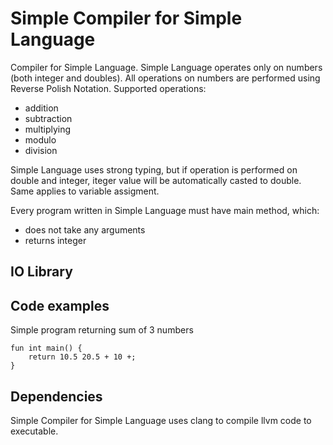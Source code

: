 # Simple Compiler for Simple Language

Compiler for Simple Language.
Simple Language operates only on numbers (both integer and doubles).
All operations on numbers are performed using Reverse Polish Notation.
Supported operations:
- addition
- subtraction
- multiplying
- modulo
- division

Simple Language uses strong typing, but if operation is performed on double and integer, iteger value will be automatically casted to double.
Same applies to variable assigment.

Every program written in Simple Language must have main method, which:
- does not take any arguments
- returns integer

## IO Library

## Code examples

Simple program returning sum of 3 numbers
```
fun int main() {
	return 10.5 20.5 + 10 +;
}
```

## Dependencies

Simple Compiler for Simple Language uses clang to compile llvm code to executable.
